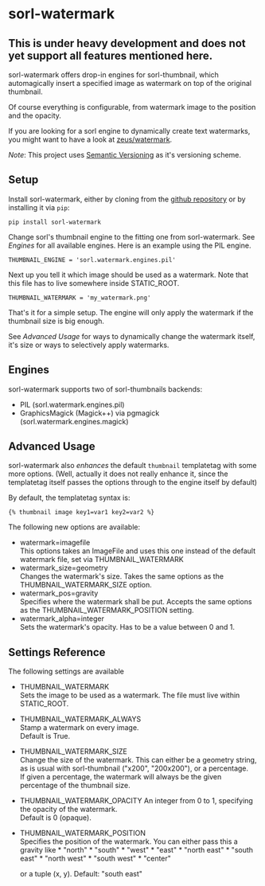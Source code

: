 # sorl-watermark
## This is under heavy development and does not yet support all features mentioned here.
sorl-watermark offers drop-in engines for sorl-thumbnail, which automagically
insert a specified image as watermark on top of the original thumbnail.

Of course everything is configurable, from watermark image to the position and
the opacity.

If you are looking for a sorl engine to dynamically create text watermarks,
you might want to have a look at [zeus/watermark](https://bitbucket.org/zeus/watermarker/overview).

_Note_: This project uses [Semantic Versioning](http://semver.org/) as it's
        versioning scheme.

## Setup
Install sorl-watermark, either by cloning from the [github repository]() or
by installing it via `pip`:

    pip install sorl-watermark

Change sorl's thumbnail engine to the fitting one from sorl-watermark.
See _Engines_ for all available engines. Here is an example using the PIL
engine.

    THUMBNAIL_ENGINE = 'sorl.watermark.engines.pil'

Next up you tell it which image should be used as a watermark. Note that this
file has to live somewhere inside STATIC\_ROOT.

    THUMBNAIL_WATERMARK = 'my_watermark.png'

That's it for a simple setup. The engine will only apply the watermark
if the thumbnail size is big enough. 

See _Advanced Usage_ for ways to dynamically change the watermark itself,
it's size or ways to selectively apply watermarks.

## Engines
sorl-watermark supports two of sorl-thumbnails backends:

* PIL (sorl.watermark.engines.pil)
* GraphicsMagick (Magick++) via pgmagick (sorl.watermark.engines.magick)

## Advanced Usage
sorl-watermark also _enhances_ the default `thumbnail` templatetag with some
more options. (Well, actually it does not really enhance it, since the templatetag
itself passes the options through to the engine itself by default)

By default, the templatetag syntax is:

    {% thumbnail image key1=var1 key2=var2 %}

The following new options are available:

* watermark=imagefile  
  This options takes an ImageFile and uses this one instead of the default
  watermark file, set via THUMBNAIL\_WATERMARK
* watermark\_size=geometry  
  Changes the watermark's size. Takes the same options as the
  THUMBNAIL\_WATERMARK\_SIZE option.
* watermark\_pos=gravity  
  Specifies where the watermark shall be put. Accepts the same options as the
  THUMBNAIL\_WATERMARK\_POSITION setting.
* watermark_alpha=integer  
  Sets the watermark's opacity. Has to be a value between 0 and 1.

## Settings Reference
The following settings are available

* THUMBNAIL\_WATERMARK  
  Sets the image to be used as a watermark. The file must live within 
  STATIC\_ROOT.

* THUMBNAIL\_WATERMARK\_ALWAYS  
  Stamp a watermark on every image.  
  Default is True.

* THUMBNAIL\_WATERMARK\_SIZE  
  Change the size of the watermark. This can either be a geometry string, as
  is usual with sorl-thumbnail ("x200", "200x200"), or a percentage.  
  If given a percentage, the watermark will always be the given percentage
  of the thumbnail size.

* THUMBNAIL\_WATERMARK\_OPACITY
  An integer from 0 to 1, specifying the opacity of the watermark.  
  Default is 0 (opaque).

* THUMBNAIL\_WATERMARK\_POSITION  
  Specifies the position of the watermark. You can either pass this a gravity
  like
      * "north"
      * "south"
      * "west"
      * "east"
      * "north east"
      * "south east"
      * "north west"
      * "south west"
      * "center"

  or a tuple (x, y). Default: "south east"

